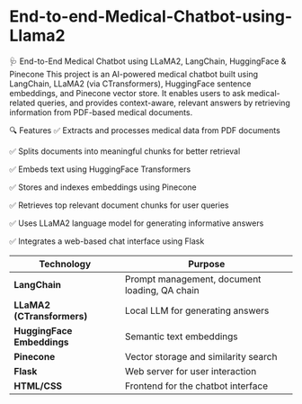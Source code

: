 # End-to-end-Medical-Chatbot-using-Llama2

🩺 End-to-End Medical Chatbot using LLaMA2, LangChain, HuggingFace & Pinecone
This project is an AI-powered medical chatbot built using LangChain, LLaMA2 (via CTransformers), HuggingFace sentence embeddings, and Pinecone vector store. It enables users to ask medical-related queries, and provides context-aware, relevant answers by retrieving information from PDF-based medical documents.

🔍 Features
✅ Extracts and processes medical data from PDF documents

✅ Splits documents into meaningful chunks for better retrieval

✅ Embeds text using HuggingFace Transformers

✅ Stores and indexes embeddings using Pinecone

✅ Retrieves top relevant document chunks for user queries

✅ Uses LLaMA2 language model for generating informative answers

✅ Integrates a web-based chat interface using Flask

| Technology                 | Purpose                                       |
| -------------------------- | --------------------------------------------- |
| **LangChain**              | Prompt management, document loading, QA chain |
| **LLaMA2 (CTransformers)** | Local LLM for generating answers              |
| **HuggingFace Embeddings** | Semantic text embeddings                      |
| **Pinecone**               | Vector storage and similarity search          |
| **Flask**                  | Web server for user interaction               |
| **HTML/CSS**               | Frontend for the chatbot interface            |



